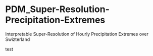 # PDM_Super-Resolution-Precipitation-Extremes
Interpretable Super-Resolution of Hourly Precipitation Extremes over Swizterland 

test